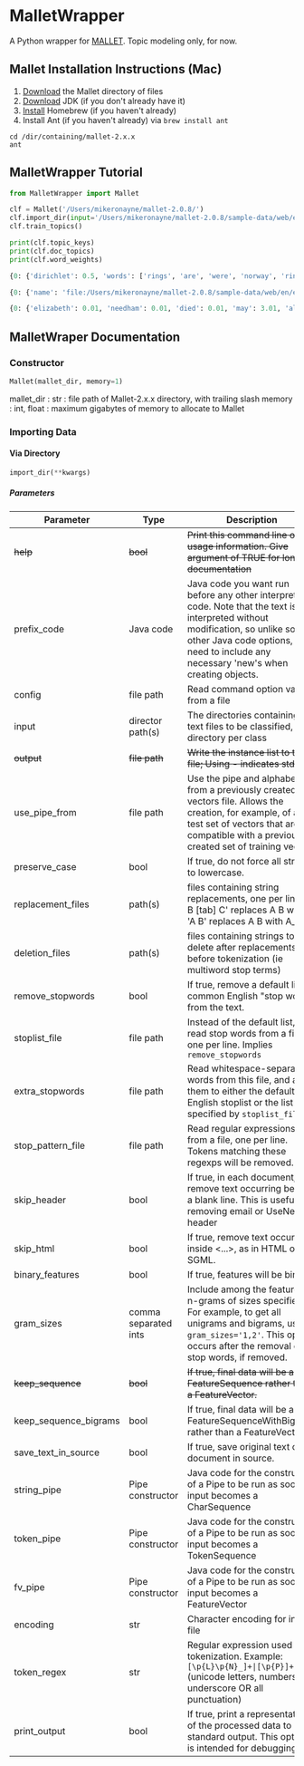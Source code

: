 # MalletWrapper
A Python wrapper for [MALLET](http://mallet.cs.umass.edu/about.php). Topic modeling only, for now.

## Mallet Installation Instructions (Mac)
1. [Download](http://mallet.cs.umass.edu/download.php) the Mallet directory of files
2. [Download](http://www.oracle.com/technetwork/java/javase/downloads/index.html) JDK (if you don't already have it)
3. [Install](https://brew.sh) Homebrew (if you haven't already)
4. Install Ant (if you haven't already) via ```brew install ant```
```
cd /dir/containing/mallet-2.x.x
ant
```

## MalletWrapper Tutorial

```python
from MalletWrapper import Mallet

clf = Mallet('/Users/mikeronayne/mallet-2.0.8/')
clf.import_dir(input='/Users/mikeronayne/mallet-2.0.8/sample-data/web/en')
clf.train_topics()

print(clf.topic_keys)
print(clf.doc_topics)
print(clf.word_weights)
```

```python
{0: {'dirichlet': 0.5, 'words': ['rings', 'are', 'were', 'norway', 'ring', 'dust', 'only', 'number', 'may', 'moons', 'narrow', 'uranian', 'particles', 'discovered', 'uranus', 'survived', 'some', 'saga', 'including', 'system']}, ... }

{0: {'name': 'file:/Users/mikeronayne/mallet-2.0.8/sample-data/web/en/elizabeth_needham.txt', 'topics': {7: 0.3105263157894737, 6: 0.3, 1: 0.19473684210526315, 8: 0.07894736842105263, 0: 0.03684210526315789, 9: 0.02631578947368421, 2: 0.02631578947368421, 3: 0.015789473684210527, 5: 0.005263157894736842, 4: 0.005263157894736842}}, ... }

{0: {'elizabeth': 0.01, 'needham': 0.01, 'died': 0.01, 'may': 3.01, 'also': 0.01, 'known': 0.01, 'mother': 0.01, 'was': 0.01, 'english': 0.01, 'procuress': 0.01, 'and': 0.01, 'brothel-keeper': 1.01, 'th-century': 0.01, 'london': 0.01, ... }, ... }
```

## MalletWraper Documentation

### Constructor
```python
Mallet(mallet_dir, memory=1)
```
mallet_dir : str : file path of Mallet-2.x.x directory, with trailing slash
memory : int, float : maximum gigabytes of memory to allocate to Mallet

### Importing Data

#### Via Directory

```python
import_dir(**kwargs)
```

##### Parameters

Parameter | Type | Description | Default
--- | --- | --- | ---
~~help~~ | ~~bool~~ | ~~Print this command line option usage information.  Give argument of TRUE for longer documentation~~ | ~~False~~
prefix_code | Java code | Java code you want run before any other interpreted code. Note that the text is interpreted without modification, so unlike some other Java code options, you need to include any necessary 'new's when creating objects. | null
config | file path | Read command option values from a file | null
input | director path(s) | The directories containing text files to be classified, one directory per class | null
~~output~~ | ~~file path~~ | ~~Write the instance list to this file; Using - indicates stdout.~~ | ~~text.vectors~~
use_pipe_from | file path | Use the pipe and alphabets from a previously created vectors file. Allows the creation, for example, of a test set of vectors that are compatible with a previously created set of training vectors | text.vectors
preserve_case | bool | If true, do not force all strings to lowercase. | False
replacement_files | path(s) | files containing string replacements, one per line: 'A B [tab] C' replaces A B with C; 'A B' replaces A B with A_B | null
deletion_files | path(s) | files containing strings to delete after replacements but before tokenization (ie multiword stop terms) | null
remove_stopwords | bool | If true, remove a default list of common English "stop words" from the text. | false
stoplist_file | file path | Instead of the default list, read stop words from a file, one per line. Implies ```remove_stopwords``` | null
extra_stopwords | file path | Read whitespace-separated words from this file, and add them to either the default English stoplist or the list specified by ```stoplist_file```. | null
stop_pattern_file | file path | Read regular expressions from a file, one per line. Tokens matching these regexps will be removed. | null
skip_header | bool | If true, in each document, remove text occurring before a blank line.  This is useful for removing email or UseNet header | False
skip_html | bool | If true, remove text occurring inside <...>, as in HTML or SGML. | False
binary_features | bool | If true, features will be binary. | False
gram_sizes | comma separated ints | Include among the features all n-grams of sizes specified. For example, to get all unigrams and bigrams, use ```gram_sizes='1,2'```. This option occurs after the removal of stop words, if removed. | 1
~~keep_sequence~~ | ~~bool~~ | ~~If true, final data will be a FeatureSequence rather than a FeatureVector.~~ | ~~False~~
keep_sequence_bigrams | bool | If true, final data will be a FeatureSequenceWithBigrams rather than a FeatureVector. | False
save_text_in_source | bool | If true, save original text of document in source. | False
string_pipe | Pipe constructor | Java code for the constructor of a Pipe to be run as soon as input becomes a CharSequence | null
token_pipe | Pipe constructor | Java code for the constructor of a Pipe to be run as soon as input becomes a TokenSequence | null
fv_pipe | Pipe constructor | Java code for the constructor of a Pipe to be run as soon as input becomes a FeatureVector | Null
encoding | str | Character encoding for input file | UTF-8
token_regex | str | Regular expression used for tokenization. Example: ```[\p{L}\p{N}_]+\|[\p{P}]+``` (unicode letters, numbers and underscore OR all punctuation) | ```\p{L}[\p{L}\p{P}]+\p{L}```
print_output | bool | If true, print a representation of the processed data to standard output. This option is intended for debugging. | False
